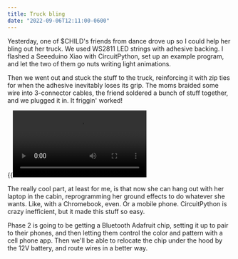 ```yaml
---
title: Truck bling
date: "2022-09-06T12:11:00-0600"
---
```


Yesterday,
one of $CHILD's friends from dance drove up so I could help her bling out her truck.
We used WS2811 LED strings with adhesive backing.
I flashed a Seeeduino Xiao with CircuitPython,
set up an example program,
and let the two of them go nuts writing light animations.

Then we went out and stuck the stuff to the truck,
reinforcing it with zip ties for when the adhesive inevitably loses its grip.
The moms braided some wire into 3-connector cables,
the friend soldered a bunch of stuff together,
and we plugged it in.
It friggin' worked!

{{<video src="truck-bling.m4v" text="Pickup truck with color-changing ground effects">}}

The really cool part, at least for me,
is that now she can hang out with her laptop in the cabin,
reprogramming her ground effects to do whatever she wants.
Like, with a Chromebook, even.
Or a mobile phone.
CircuitPython is crazy inefficient,
but it made this stuff so easy.

Phase 2 is going to be getting a Bluetooth Adafruit chip,
setting it up to pair to their phones,
and then letting them control the color and pattern with a cell phone app.
Then we'll be able to relocate the chip under the hood by the 12V battery,
and route wires in a better way.
